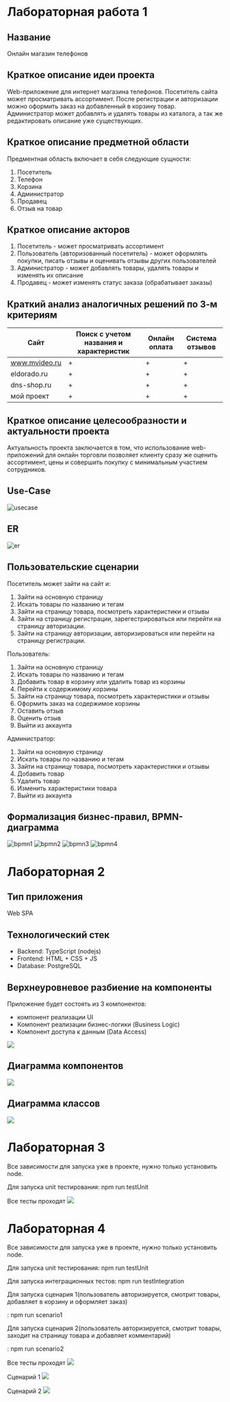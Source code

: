 # Лабораторная работа 1

## Название

Онлайн магазин телефонов

## Краткое описание идеи проекта

Web-приложение для интернет магазина телефонов.
Посетитель сайта может просматривать ассортимент.
После регистрации и авторизации можно оформить заказ на добавленный в корзину товар.
Администратор может добавлять и удалять товары из каталога, а так же редактировать описание уже существующих.

## Краткое описание предметной области

Предментная область включает в себя следующие сущности:

1. Посетитель
2. Телефон
3. Корзина
4. Администратор
5. Продавец
6. Отзыв на товар

## Краткое описание акторов

1. Посетитель - может просматривать ассортимент
2. Пользователь (авторизованный посетитель) - может оформлять покупки, писать отзывы и оценивать отзывы других пользователей
3. Администратор - может добавлять товары, удалять товары и изменять их описание
4. Продавец - может изменять статус заказа (обрабатывает заказы)

## Краткий анализ аналогичных решений по 3-м критериям

|Сайт|Поиск с учетом названия и характеристик|Онлайн оплата|Система отзывов|
|-------------------|------------------|---------------|---------------------------|
|www.mvideo.ru|+|+|+|
|eldorado.ru|+|+|+|
|dns-shop.ru|+|+|+|
|мой проект|+|+|+|

## Краткое описание целесообразности и актуальности проекта

Актуальность проекта заключается в том, что использование web-приложений для онлайн торговли позволяет клиенту сразу же оценить ассортимент, цены
и совершить покупку с минимальным участием сотрудников.

## Use-Case

![usecase](img/uc.png)

## ER

![er](img/er.png)

## Пользовательские сценарии

Посетитель может зайти на сайт и:

1. Зайти на основную страницу
2. Искать товары по названию и тегам
3. Зайти на страницу товара, посмотреть характеристики и отзывы
4. Зайти на страницу регистрации, зарегестрироваться или перейти на страницу авторизации.
5. Зайти на страницу авторизации, авторизироваться или перейти на страницу регистрации.

Пользователь:
1. Зайти на основную страницу
2. Искать товары по названию и тегам
3. Добавить товар в корзину или удалить товар из корзины
4. Перейти к содержимому корзины
5. Зайти на страницу товара, посмотреть характеристики и отзывы
6. Оформить заказ на содержимое корзины
7. Оставить отзыв
8. Оценить отзыв
9. Выйти из аккаунта

Администратор:
1. Зайти на основную страницу
2. Искать товары по названию и тегам
3. Зайти на страницу товара, посмотреть характеристики и отзывы
4. Добавить товар
5. Удалить товар
6. Изменить характеристики товара
7. Выйти из аккаунта

## Формализация бизнес-правил, BPMN-диаграмма

![bpmn1](img/auth_reg.png)
![bpmn2](img/buy.png)
![bpmn3](img/scroll.svg)
![bpmn4](img/bpmn_3.svg)

# Лабораторная 2

## Тип приложения
Web SPA

## Технологический стек
- Backend: TypeScript (nodejs)
- Frontend: HTML + CSS + JS
- Database: PostgreSQL
  
## Верхнеуровневое разбиение на компоненты
Приложение будет состоять из 3 компонентов:
- компонент реализации UI
- Компонент реализации бизнес-логики (Business Logic)
- Компонент доступа к данным (Data Access)
  
![](img/toplevel.svg)  

## Диаграмма компонентов
![](img/componentUML.png)  

## Диаграмма классов
![](img/uml.png)  

# Лабораторная 3
Все зависимости для запуска уже в проекте,
нужно только установить node.

Для запуска unit тестирования: npm run testUnit

Все тесты проходят
![](img/unitTests.png)

# Лабораторная 4
Все зависимости для запуска уже в проекте,
нужно только установить node.

Для запуска unit тестирования: npm run testUnit

Для запуска интеграционных тестов: npm run testIntegration

Для запуска сценария 1(пользователь авторизируется, смотрит товары, добавляет в корзину и оформляет заказ)

: npm run scenario1

Для запуска сценария 2(пользователь авторизируется, смотрит товары, заходит на страницу товара и добавляет комментарий)

: npm run scenario2


Все тесты проходят
![](img/integrationTests.png)

Сценарий 1
![](img/scenario1.png)

Сценарий 2
![](img/scenario1.png)